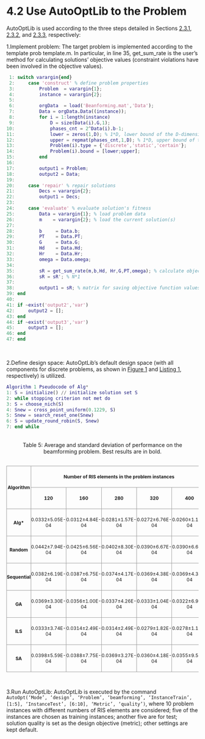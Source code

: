 # 4.2 Use AutoOptLib to the Problem

AutoOptLib is used according to the three steps detailed in Sections [2.3.1](../UserGuide/Use_AutoOptLib.html#implement-problem),
[2.3.2](../UserGuide/Use_AutoOptLib.html#step-2-define-design-space), and [2.3.3](../UserGuide/Use_AutoOptLib.html#step-3-run-autooptlib), respectively:
<br>

1.Implement problem: The target problem is implemented according to the template prob template.m.
In particular, in line 35, get_sum_rate is the user’s method for calculating solutions’ objective
values (constraint violations have been involved in the objective values).

```matlab
 1: switch varargin{end}
 2:     case 'construct' % define problem properties
 3:         Problem  = varargin{1};
 4:         instance = varargin{2};       
 5: 
 6:         orgData  = load('Beanforming.mat','Data');
 7:         Data = orgData.Data((instance));
 8:         for i = 1:length(instance)
 9:             D = size(Data(i).G,1);
10:             phases_cnt = 2^Data(i).b-1;
11:             lower = zeros(1,D); % 1*D, lower bound of the D-dimension decision space
12:             upper = repmat(phases_cnt,1,D); % 1*D, upper bound of the D-dimension decision space
13:             Problem(i).type = {'discrete','static','certain'};
14:             Problem(i).bound = [lower;upper];
15:         end
16:         
17:         output1 = Problem;
18:         output2 = Data;
19: 
20:     case 'repair' % repair solutions
21:         Decs = varargin{2};
22:         output1 = Decs;
23:     
24:     case 'evaluate' % evaluate solution's fitness
25:         Data = varargin{1}; % load problem data
26:         m    = varargin{2}; % load the current solution(s)
27:         
28:         b     = Data.b;
29:         PT    = Data.PT;
30:         G     = Data.G;
31:         Hd    = Data.Hd;
32:         Hr    = Data.Hr;
33:         omega = Data.omega;
34:       
35:         sR = get_sum_rate(m,b,Hd, Hr,G,PT,omega); % calculate objective value
36:         sR = sR'; % N*1
37: 
38:         output1 = sR; % matrix for saving objective function values
39: end
40: 
41: if ~exist('output2','var')
42:     output2 = [];
43: end
44: if ~exist('output3','var')
45:     output3 = [];
46: end
47: end
```
<br>

2.Define design space: AutoOptLib’s default design space (with all components for discrete problems,
as shown in [Figure 1](../UserGuide/auto_alg_design.html#Fig1) and [Listing 1](../UserGuide/Use_AutoOptLib.html#listing1), respectively) is utilized.

<a name="algorithm1"></a>
```matlab
Algorithm 1 Pseudocode of Alg*
1: S = initialize() // initialize solution set S
2: while stopping criterion not met do
3: S = choose_nich(S)
4: Snew = cross_point_uniform(0.1229, S)
5: Snew = search_reset_one(Snew)
6: S = update_round_robin(S, Snew)
7: end while    
```

<br>
<a name="table5"></a>
<div style="text-align: center;">Table 5: Average and standard deviation of performance on the beamforming problem. Best results are in bold.</div>
<br>

<table>
   <tr>
        <td rowspan="2" style="font-weight: bold">Algorithm</td> 
        <td colspan="5" style="font-weight: bold">Number of RIS elements in the problem instances</td>    
   </tr>
   <tr>
        <td style="font-weight: bold">120</td> 
        <td style="font-weight: bold">160</td>
        <td style="font-weight: bold">280</td> 
        <td style="font-weight: bold">320</td> 
        <td style="font-weight: bold">400</td>     
   </tr>
    <tr>
        <td style="font-weight: bold">Alg*</td>  
        <td >0.0332±5.05E-04</td>  
        <td >0.0312±4.84E-04</td>  
        <td >0.0281±1.57E-04</td>  
        <td >0.0272±6.76E-04</td>
        <td >0.0260±1.11E-04</td>  
    </tr>
    <tr>
        <td style="font-weight: bold">Random</td> 
        <td >0.0442±7.94E-04</td>  
        <td >0.0425±6.56E-04</td>   
        <td >0.0402±8.30E-04 </td>  
        <td >0.0390±6.67E-04</td>
        <td >0.0390±6.67E-04</td>  
    </tr>
    <tr>
        <td style="font-weight: bold">Sequential</td>  
        <td >0.0382±6.19E-04</td>  
        <td >0.0387±6.75E-04</td>  
        <td >0.0374±4.17E-04</td>  
        <td >0.0369±4.38E-04</td>
        <td >0.0369±4.38E-04</td>  
    </tr>
    <tr>
        <td style="font-weight: bold">GA</td>  
        <td >0.0369±3.30E-04</td>  
        <td >0.0356±1.00E-04</td>  
        <td >0.0337±4.26E-04</td>  
        <td >0.0333±1.04E-04</td>
        <td >0.0322±6.96E-04</td>  
    </tr>
    <tr>
        <td style="font-weight: bold">ILS</td>  
        <td >0.0333±3.74E-04</td>  
        <td >0.0314±2.49E-04</td>  
        <td >0.0314±2.49E-04</td>  
        <td >0.0279±1.82E-04</td>
        <td >0.0278±1.15E-04</td>  
    </tr>
    <tr>
        <td style="font-weight: bold">SA</td>  
        <td >0.0398±5.59E-04</td>  
        <td >0.0388±7.75E-04</td>
        <td >0.0369±3.27E-04</td>  
        <td >0.0360±4.18E-04</td>
        <td >0.0355±9.50E-04</td>  
    </tr>
</table>

<br>

3.Run AutoOptLib: AutoOptLib is executed by the command `AutoOpt(‘Mode’, ‘design’, ‘Problem’,
‘beamforming’, ‘InstanceTrain’, [1:5], ‘InstanceTest’, [6:10], ‘Metric’, ‘quality’)`,
where 10 problem instances with different numbers of RIS elements are considered; five of the
instances are chosen as training instances; another five are for test; solution quality is set as the
design objective (metric); other settings are kept default.
<br>
<br>
<br>


<style>
	th,td{
    border: 1px solid #999;
    text-align: center;
    padding: 20px 0;
}

table{
    width: 100%;
    border-collapse: collapse;
    font-size: 12px;
}
</style>